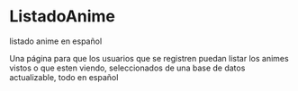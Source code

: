 # ListadoAnime
listado anime en español

Una página para que los usuarios que se registren puedan listar los animes vistos o que esten viendo, seleccionados de una base de datos actualizable, todo en español
